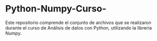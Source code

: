 # Python-Numpy-Curso-
Este repositorio comprende el conjunto de archivos que se realizaron durante el curso de Análisis de datos con Python, utilizando la librería Numpy.
